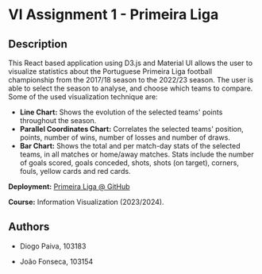 # VI Assignment 1 - Primeira Liga

## Description

This React based application using D3.js and Material UI allows the user to visualize statistics about the Portuguese
Primeira Liga football championship from the 2017/18 season to the 2022/23 season. The user is able to select the
season to analyse, and choose which teams to compare. Some of the used visualization technique are:

- **Line Chart:** Shows the evolution of the selected teams' points throughout the season.
- **Parallel Coordinates Chart:** Correlates the selected teams' position, points, number of wins, number of losses and
  number of draws.
- **Bar Chart:** Shows the total and per match-day stats of the selected teams, in all matches or home/away matches. Stats
  include the number of goals scored, goals conceded, shots, shots (on target), corners, fouls, yellow cards and red
  cards.

**Deployment:** [Primeira Liga @ GitHub](https://joaompfonseca.github.io/vi-primeira-liga/)

**Course:** Information Visualization (2023/2024).

## Authors

- Diogo Paiva, 103183

- João Fonseca, 103154